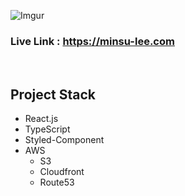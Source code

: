 ![Imgur](https://i.imgur.com/TGjY6a8.png)

### Live Link : https://minsu-lee.com
<br />

## Project Stack
- React.js
- TypeScript
- Styled-Component
- AWS
  - S3
  - Cloudfront
  - Route53
